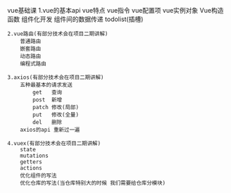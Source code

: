 vue基础课
    1.vue的基本api
        vue特点
        vue指令
        vue配置项
        vue实例对象
        Vue构造函数
        组件化开发
        组件间的数据传递
        todolist(插槽)

    2.vue路由(有部分技术会在项目二期讲解)
        普通路由
        嵌套路由
        动态路由
        编程式路由

    3.axios(有部分技术会在项目二期讲解)
        五种最基本的请求发送
            get   查询
            post  新增
            patch 修改(局部)
            put   修改(全量)
            del   删除
        axios的api 重新过一遍

    4.vuex(有部分技术会在项目二期讲解)
        state
        mutations
        getters
        actions
        优化组件的写法
        优化仓库的写法(当仓库特别大的时候 我们需要给仓库分模块)

